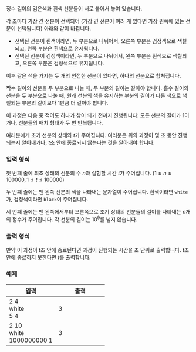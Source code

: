 정수 길이의 검은색과 흰색 선분들이 서로 붙어서 놓여 있습니다. 

각 초마다 가장 긴 선분이 선택되어 (가장 긴 선분이 여러 개 있다면 가장 왼쪽에 있는 선분이 선택됩니다) 아래와 같이 바뀝니다.

* 선택된 선분이 흰색이라면, 두 부분으로 나뉘어서, 오른쪽 부분은 검정색으로 색칠되고, 왼쪽 부분은 흰색으로 유지됩니다.
* 선택된 선분이 검정색이라면, 두 부분으로 나뉘어서, 왼쪽 부분은 흰색으로 색칠되고, 오른쪽 부분은 검정색으로 유지됩니다.

이후 같은 색을 가지는 두 개의 인접한 선분이 있다면, 하나의 선분으로 합쳐집니다.

짝수 길이의 선분을 두 부분으로 나눌 때, 두 부분의 길이는 같아야 합니다. 홀수 길이의 선분을 두 부분으로 나눌 때, 원래 선분의 색을 유지하는 부분의 길이가 다른 색으로 색칠되는 부분의 길이보다 1만큼 더 길어야 합니다.

이 과정은 다음 중 적어도 하나가 참이 되기 전까지 진행됩니다: 모든 선분의 길이가 1이거나, 선분들의 배치 형태가 두 번 반복됩니다.

여러분에게 초기 선분의 상태와 $t$가 주어집니다. 여러분은 위의 과정이 몇 초 동안 진행되는지 알아내거나, $t$초 안에 종료되지 않는다는 것을 알아내야 합니다.

### 입력 형식

첫 번째 줄에 최초 상태의 선분의 수 $n$과 실험할 시간 $t$가 주어집니다. ($1 \le n \le 100 000, 1 \le t \le 100 000$)

두 번째 줄에는 맨 왼쪽 선분의 색을 나타내는 문자열이 주어집니다. 흰색이라면 `white`가, 검정색이라면 `black`이 주어집니다.

세 번째 줄에는 맨 왼쪽에서부터 오른쪽으로 초기 상태의 선분들의 길이를 나타내는 $n$개의 정수가 주어집니다. 각 선분의 길이는 $10^{9}$를 넘지 않습니다.

### 출력 형식

만약 이 과정이 $t$초 안에 종료된다면 과정이 진행되는 시간을 초 단위로 출력합니다. $t$초	안에 종료하지 못한다면 $t$를 출력합니다.

### 예제

<table class='table table-bordered table-condensed'>
 <thead>
  <tr>
   <th style="width: 50%;">입력</th>
   <th style="width: 50%;">출력</th>
  </tr>
 </thead>
 <tbody>
  <tr>
   <td class="code-font">2 4<br/>
white<br/>
5 4</td>
   <td class="code-font">3</td>
  </tr>
  <tr>
   <td class="code-font">2 10<br/>
white<br/>
1000000000 1</td>
   <td class="code-font">3</td>
  </tr>
 </tbody>
</table>